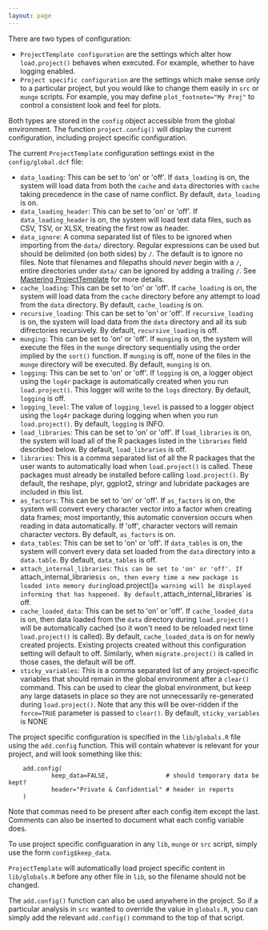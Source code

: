 ```yaml
---
layout: page
---
```

There are two types of configuration:

* `ProjectTemplate configuration` are the settings which alter how `load.project()` behaves when executed.  For example, whether to have logging enabled.
* `Project specific configuration` are the settings which make sense only to a particular project, but you would like to change them easily in `src` or `munge` scripts.  For example, you may define `plot_footnote="My Proj"` to control a consistent look and feel for plots.

Both types are stored in the `config` object accessible from the global environment.  The function `project.config()` will display the current configuration, including project specific configuration.

The current `ProjectTemplate` configuration settings exist in the `config/global.dcf` file:

* `data_loading`: This can be set to 'on' or 'off'. If `data_loading` is on, the system will load data from both the `cache` and `data` directories with `cache` taking precedence in the case of name conflict. By default, `data_loading` is on.
* `data_loading_header`: This can be set to 'on' or 'off'. If `data_loading_header` is on, the system will load text data files, such as CSV, TSV, or XLSX, treating the first row as header.
* `data_ignore`: A comma separated list of files to be ignored when importing from the `data/` directory. Regular expressions can be used but should be delimited (on both sides) by `/`. The default is to ignore no files. Note that filenames and filepaths should *never* begin with a `/`, entire directories under `data/` can be ignored by adding a trailing `/`. See [Mastering ProjectTemplate](./mastering.html) for more details.
* `cache_loading`: This can be set to 'on' or 'off'. If `cache_loading` is on, the system will load data from the `cache` directory before any attempt to load from the `data` directory. By default, `cache_loading` is on.
* `recursive_loading`: This can be set to 'on' or 'off'. If `recursive_loading` is on, the system will load data from the `data` directory and all its sub difrectories recursively. By default, `recursive_loading` is off.
* `munging`: This can be set to 'on' or 'off'. If `munging` is on, the system will execute the files in the `munge` directory sequentially using the order implied by the `sort()` function. If `munging` is off, none of the files in the `munge` directory will be executed. By default, `munging` is on.
* `logging`: This can be set to 'on' or 'off'. If `logging` is on, a logger object using the `log4r` package is automatically created when you run `load.project()`. This logger will write to the `logs` directory. By default, `logging` is off.
* `logging_level`: The value of `logging_level` is passed to  a logger object using the `log4r` package during logging when when you run `load.project()`.  By default, `logging` is INFO.
* `load_libraries`: This can be set to 'on' or 'off'. If `load_libraries` is on, the system will load all of the R packages listed in the `libraries` field described below. By default, `load_libraries` is off.
* `libraries`: This is a comma separated list of all the R packages that the user wants to automatically load when `load.project()` is called. These packages must already be installed before calling `load.project()`. By default, the reshape, plyr, ggplot2, stringr and lubridate packages are included in this list.
* `as_factors`: This can be set to 'on' or 'off'. If `as_factors` is on, the system will convert every character vector into a factor when creating data frames; most importantly, this automatic conversion occurs when reading in data automatically. If 'off', character vectors will remain character vectors. By default, `as_factors` is on.
* `data_tables`: This can be set to 'on' or 'off'. If `data_tables` is on, the system will convert every data set loaded from the `data` directory into a `data.table`. By default, `data_tables` is off.
* `attach_internal_libraries`: `This can be set to 'on' or 'off'. If `attach_internal_libraries` is on, then every time a new package is loaded into memory during `load.project()` a warning will be displayed informing that has happened. By default, `attach_internal_libraries` is off.
* `cache_loaded_data`: This can be set to 'on' or 'off'. If `cache_loaded_data` is on, then data loaded from the `data` directory during `load.project()` will be automatically cached (so it won't need to be reloaded next time `load.project()` is called).  By default, `cache_loaded_data` is on for newly created projects.  Existing projects created without this configuration setting will default to off.  Similarly, when `migrate.project()` is called in those cases, the default will be off.
* `sticky_variables`: This is a comma separated list of any project-specific  variables that should remain in the global environment after a `clear()` command.  This can be used to clear the global environment, but keep any large datasets in place so they are not unnecessarily re-generated during `load.project()`.  Note that any this will be over-ridden if the `force=TRUE` parameter is passed to `clear()`. By default, `sticky_variables` is NONE

The project specific configuration is specified in the `lib/globals.R` file using the `add.config` function.  This will contain whatever is relevant for your project, and will look something like this:

        add.config(
                keep_data=FALSE,                # should temporary data be kept?
                header="Private & Confidential" # header in reports
        )

Note that commas need to be present after each config item except the last.  Comments can also be inserted to document what each config variable does.

To use project specific configuaration in any `lib`, `munge` or `src` script, simply use the form `config$keep_data`.

`ProjectTemplate` will automatically load project specific content in `lib/globals.R` before any other file in `lib`, so the filename should not be changed.

The `add.config()` function can also be used anywhere in the project.  So if a particular analysis in `src` wanted to override the value in `globals.R`, you can simply add the relevant `add.config()` command to the top of that script.
